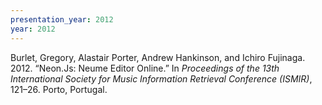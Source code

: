 ```yaml
---
presentation_year: 2012
year: 2012
---
```


Burlet, Gregory, Alastair Porter, Andrew Hankinson, and Ichiro Fujinaga. 2012. “Neon.Js: Neume Editor Online.” In <i>Proceedings of the 13th International Society for Music Information Retrieval Conference (ISMIR)</i>, 121–26. Porto, Portugal.